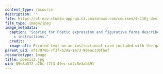 ```yaml
---
content_type: resource
description: ''
file: https://ol-ocw-studio-app-qa.s3.amazonaws.com/courses/4-110j-design-across-scales-disciplines-and-problem-contexts-spring-2013/89e8a572a70cf7f349eccd4c5e3ab391_poesis2.jpg
file_type: image/jpeg
image_metadata:
  caption: "Scoring for Poetic expression and figurative forms described on the game\u2019\
    s instructions."
  credit: ''
  image-alt: Printed text on an instructional card included with the game.
parent_uid: ef17070b-7f3f-63da-9a73-90eac330fbef
resourcetype: Image
title: poesis2.jpg
uid: 89e8a572-a70c-f7f3-49ec-cd4c5e3ab391
---
```

